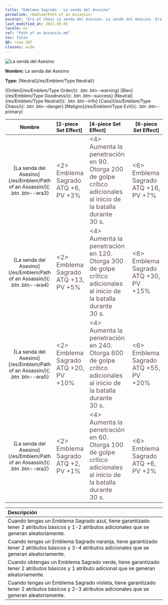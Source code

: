 ```yaml
---
title: "Emblema Sagrado - La senda del Asesino"
permalink: /Emblem/Path of an Assassin/
excerpt: "Era of Chaos La senda del Asesino. La senda del Asesino. Era of Chaos Emblema Sagrado La senda del Asesino. Era of Chaos Neutral La senda del Asesino"
last_modified_at: 2021-05-05
locale: es
ref: "Path of an Assassin.md"
toc: false
QR: rune_307
classes: wide
---
```


  ![La senda del Asesino](/images/r/rune_icon_107.png)

 **Nombre:** La senda del Asesino

 **Type:** [Neutral](/es/Emblem/Type Neutral/)

  [Orden](/es/Emblem/Type Order/){: .btn .btn--warning}   [Bien](/es/Emblem/Type Goodness/){: .btn .btn--success}   [Neutral](/es/Emblem/Type Neutral/){: .btn .btn--info}   [Caos](/es/Emblem/Type Chaos/){: .btn .btn--danger}   [Maligno](/es/Emblem/Type Evil/){: .btn .btn--primary} 

  |  Nombre    | [2-piece Set Effect] | [4-piece Set Effect] | [6-piece Set Effect]  | 
  |:-----------------------:|:-------------------|:-----------------|----------------| 
  | [La senda del Asesino](/es/Emblem/Path of an Assassin/){: .btn .btn--era3} | <span style="color: #645252;font-size:20px">&lt;2&gt; Emblema Sagrado ATQ +6, PV +3%</span> | <span style="color: #645252;font-size:20px">&lt;4&gt; Aumenta la penetración en 90. Otorga 200 de golpe crítico adicionales al inicio de la batalla durante 30 s.</span> | <span style="color: #645252;font-size:20px">&lt;6&gt; Emblema Sagrado ATQ +16, PV +7%</span> | 
  | [La senda del Asesino](/es/Emblem/Path of an Assassin/){: .btn .btn--era4} | <span style="color: #645252;font-size:20px">&lt;2&gt; Emblema Sagrado ATQ +13, PV +5%</span> | <span style="color: #645252;font-size:20px">&lt;4&gt; Aumenta la penetración en 120. Otorga 300 de golpe crítico adicionales al inicio de la batalla durante 30 s.</span> | <span style="color: #645252;font-size:20px">&lt;6&gt; Emblema Sagrado ATQ +30, PV +15%</span> | 
  | [La senda del Asesino](/es/Emblem/Path of an Assassin/){: .btn .btn--era5} | <span style="color: #645252;font-size:20px">&lt;2&gt; Emblema Sagrado ATQ +20, PV +10%</span> | <span style="color: #645252;font-size:20px">&lt;4&gt; Aumenta la penetración en 240. Otorga 600 de golpe crítico adicionales al inicio de la batalla durante 30 s.</span> | <span style="color: #645252;font-size:20px">&lt;6&gt; Emblema Sagrado ATQ +55, PV +20%</span> | 
  | [La senda del Asesino](/es/Emblem/Path of an Assassin/){: .btn .btn--era2} | <span style="color: #645252;font-size:20px">&lt;2&gt; Emblema Sagrado ATQ +2, PV +1%</span> | <span style="color: #645252;font-size:20px">&lt;4&gt; Aumenta la penetración en 60. Otorga 100 de golpe crítico adicionales al inicio de la batalla durante 30 s.</span> | <span style="color: #645252;font-size:20px">&lt;6&gt; Emblema Sagrado ATQ +6, PV +2%</span> | 

  |         Descripción            | 
  |:-------------------------------|
  | Cuando tengas un Emblema Sagrado azul, tiene garantizado tener 2 atributos básicos y 1-2 atributos adicionales que se generan aleatoriamente. |
  | Cuando tengas un Emblema Sagrado naranja, tiene garantizado tener 2 atributos básicos y 3-4 atributos adicionales que se generan aleatoriamente. |
  | Cuando obtengas un Emblema Sagrado verde, tiene garantizado tener 2 atributos básicos y 1 atributo adicional que se generan aleatoriamente. |
  | Cuando tengas un Emblema Sagrado violeta, tiene garantizado tener 2 atributos básicos y 2-3 atributos adicionales que se generan aleatoriamente. |
